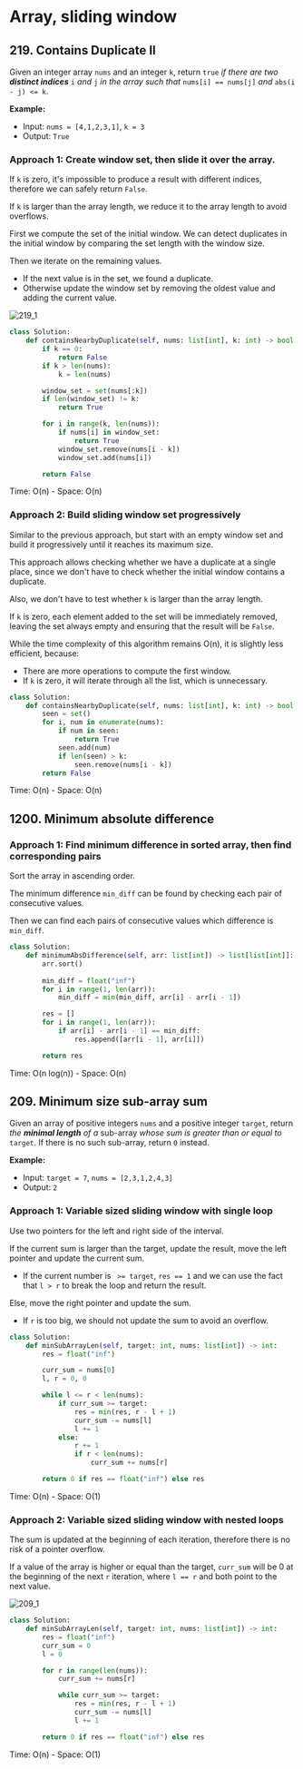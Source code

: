 # Array, sliding window

## 219. Contains Duplicate II

Given an integer array `nums` and an integer `k`, return `true` *if there are two **distinct indices*** `i` *and* `j` *in the array such that* `nums[i] == nums[j]` *and* `abs(i - j) <= k`.



**Example:**

- Input: `nums = [4,1,2,3,1]`, `k = 3`
- Output: `True`



### Approach 1: Create window set, then slide it over the array.

If `k` is zero, it's impossible to produce a result with different indices, therefore we can safely return `False`.

If `k` is larger than the array length, we reduce it to the array length to avoid overflows.

First we compute the set of the initial window. We can detect duplicates in the initial window by comparing the set length with the window size.

Then we iterate on the remaining values.

- If the next value is in the set, we found a duplicate.
- Otherwise update the window set by removing the oldest value and adding the current value.



![219_1](README.assets/219_1_.png)



````python
class Solution:
    def containsNearbyDuplicate(self, nums: list[int], k: int) -> bool:
        if k == 0:
            return False
        if k > len(nums):
            k = len(nums)

        window_set = set(nums[:k])
        if len(window_set) != k:
            return True

        for i in range(k, len(nums)):
            if nums[i] in window_set:
                return True
            window_set.remove(nums[i - k])
            window_set.add(nums[i])

        return False
````

Time: O(n) - Space: O(n)



### Approach 2: Build sliding window set progressively

Similar to the previous approach, but start with an empty window set and build it progressively until it reaches its maximum size.

This approach allows checking whether we have a duplicate at a single place, since we don't have to check whether the initial window contains a duplicate.

Also, we don't have to test whether `k` is larger than the array length.

If `k` is zero, each element added to the set will be immediately removed, leaving the set always empty and ensuring that the result will be `False`. 

While the time complexity of this algorithm remains O(n), it is slightly less efficient, because:

- There are more operations to compute the first window.
- If `k` is zero, it will iterate through all the list, which is unnecessary.



```python
class Solution:
    def containsNearbyDuplicate(self, nums: list[int], k: int) -> bool:
        seen = set()
        for i, num in enumerate(nums):
            if num in seen:
                return True
            seen.add(num)
            if len(seen) > k:
                seen.remove(nums[i - k])
        return False
```

Time: O(n) - Space: O(n)



## 1200. Minimum absolute difference

### Approach 1: Find minimum difference in sorted array, then find corresponding pairs

Sort the array in ascending order.

The minimum difference `min_diff` can be found by checking each pair of consecutive values.

Then we can find each pairs of consecutive values which difference is `min_diff`.



```python
class Solution:
    def minimumAbsDifference(self, arr: list[int]) -> list[list[int]]:
        arr.sort()
        
        min_diff = float("inf")
        for i in range(1, len(arr)):
            min_diff = min(min_diff, arr[i] - arr[i - 1])

        res = []
        for i in range(1, len(arr)):
            if arr[i] - arr[i - 1] == min_diff:
                res.append([arr[i - 1], arr[i]])

        return res
```

Time: O(n log(n)) - Space: O(n)

 

## 209. Minimum size sub-array sum

Given an array of positive integers `nums` and a positive integer `target`, return *the **minimal length** of a* sub-array *whose sum is greater than or equal to* `target`. If there is no such sub-array, return `0` instead.

 

**Example:**

- Input: `target = 7`, `nums = [2,3,1,2,4,3]`
- Output: `2`



### Approach 1: Variable sized sliding window with single loop

Use two pointers for the left and right side of the interval.

If the current sum is larger than the target, update the result, move the left pointer and update the current sum.

- If the current number is ` >= target`, `res == 1` and we can use the fact that `l > r` to break the loop and return the result.

Else, move the right pointer and update the sum.

- If `r` is too big, we should not update the sum to avoid an overflow.

```python
class Solution:
    def minSubArrayLen(self, target: int, nums: list[int]) -> int:
        res = float("inf")

        curr_sum = nums[0]
        l, r = 0, 0

        while l <= r < len(nums):
            if curr_sum >= target:
                res = min(res, r - l + 1)
                curr_sum -= nums[l]
                l += 1
            else:
                r += 1
                if r < len(nums):
                    curr_sum += nums[r]

        return 0 if res == float("inf") else res
```

Time: O(n) - Space: O(1)



### Approach 2: Variable sized sliding window with nested loops

The sum is updated at the beginning of each iteration, therefore there is no risk of a pointer overflow.

If a value of the array is higher or equal than the target, `curr_sum` will be 0 at the beginning of the next `r` iteration, where `l == r` and both point to the next value.



![209_1](README.assets/209_1_.png)



````python
class Solution:
    def minSubArrayLen(self, target: int, nums: list[int]) -> int:
        res = float("inf")
        curr_sum = 0
        l = 0

        for r in range(len(nums)):
            curr_sum += nums[r]

            while curr_sum >= target:
                res = min(res, r - l + 1)
                curr_sum -= nums[l]
                l += 1

        return 0 if res == float("inf") else res
````

Time: O(n) - Space: O(1)
